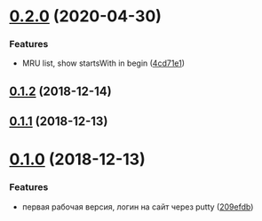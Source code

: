 # [0.2.0](https://github.com/viasite-ansible/hain-plugin-ansible-server-site/compare/v0.1.2...v0.2.0) (2020-04-30)


### Features

* MRU list, show startsWith in begin ([4cd71e1](https://github.com/viasite-ansible/hain-plugin-ansible-server-site/commit/4cd71e1))



## [0.1.2](https://github.com/viasite-ansible/hain-plugin-ansible-server-site/compare/v0.1.1...v0.1.2) (2018-12-14)



## [0.1.1](https://github.com/viasite-ansible/hain-plugin-ansible-server-site/compare/v0.1.0...v0.1.1) (2018-12-13)



# [0.1.0](https://github.com/viasite-ansible/hain-plugin-ansible-server-site/compare/209efdb...v0.1.0) (2018-12-13)


### Features

* первая рабочая версия, логин на сайт через putty ([209efdb](https://github.com/viasite-ansible/hain-plugin-ansible-server-site/commit/209efdb))




